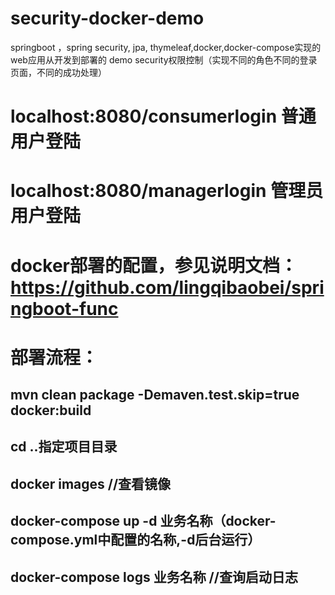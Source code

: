 # security-docker-demo
springboot ，spring security, jpa, thymeleaf,docker,docker-compose实现的web应用从开发到部署的 demo
security权限控制（实现不同的角色不同的登录页面，不同的成功处理）

# localhost:8080/consumerlogin 普通用户登陆
# localhost:8080/managerlogin 管理员用户登陆

# docker部署的配置，参见说明文档： https://github.com/lingqibaobei/springboot-func

# 部署流程：

## mvn clean package -Demaven.test.skip=true docker:build
## cd ..指定项目目录
## docker images //查看镜像
## docker-compose up -d 业务名称（docker-compose.yml中配置的名称,-d后台运行）
## docker-compose logs 业务名称 //查询启动日志
